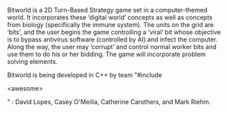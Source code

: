 Bitworld is a 2D Turn-Based Strategy game set in a computer-themed world.  It incorporates these ‘digital world’ concepts as well as concepts from biology (specifically the immune system). The units on the grid are ‘bits’, and the user begins the game controlling a ‘viral’ bit whose objective is to bypass antivirus software (controlled by AI) and infect the computer. Along the way, the user may ‘corrupt’ and control normal worker bits and use them to do his or her bidding. The game will incorporate problem solving elements.

Bitworld is being developed in C++ by team "#include 

&lt;awesome&gt;

" : David Lopes, Casey O'Meilia, Catherine Carothers, and Mark Riehm.